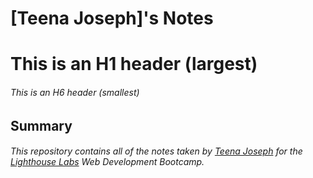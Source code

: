 # [Teena Joseph]'s Notes
# This is an H1 header (largest)
###### This is an H6 header (smallest)
## Summary 

###### This repository contains all of the notes taken by [Teena Joseph](https://github.com/Teenaelza) for the [Lighthouse Labs](https://www.lighthouselabs.ca) Web Development Bootcamp.
